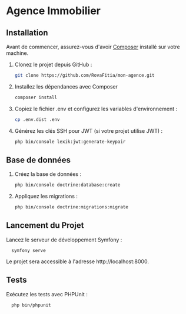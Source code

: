 # Agence Immobilier


## Installation

Avant de commencer, assurez-vous d'avoir [Composer](https://getcomposer.org/) installé sur votre machine.

1. Clonez le projet depuis GitHub :

   ```bash
   git clone https://github.com/RovaFitia/mon-agence.git

2. Installez les dépendances avec Composer

   ```bash
   composer install

3. Copiez le fichier .env et configurez les variables d'environnement :

   ```bash
   cp .env.dist .env

4. Générez les clés SSH pour JWT (si votre projet utilise JWT) :

   ```bash
   php bin/console lexik:jwt:generate-keypair

## Base de données

1. Créez la base de données :

   ```bash
   php bin/console doctrine:database:create

2. Appliquez les migrations :

    ```bash
    php bin/console doctrine:migrations:migrate

## Lancement du Projet 

Lancez le serveur de développement Symfony :
   
      symfony serve

Le projet sera accessible à l'adresse http://localhost:8000.

## Tests 

Exécutez les tests avec PHPUnit :

  ```bash
    php bin/phpunit
  
